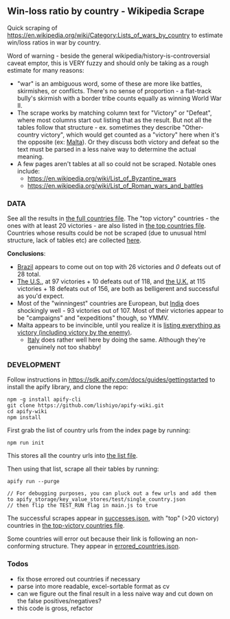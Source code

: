 Win-loss ratio by country - Wikipedia Scrape
-----

Quick scraping of https://en.wikipedia.org/wiki/Category:Lists_of_wars_by_country to estimate win/loss ratios in war by country. 

Word of warning - beside the general wikipedia/history-is-controversial caveat emptor, this is VERY fuzzy and should only be taking as a rough estimate for many reasons:
- "war" is an ambiguous word, some of these are more like battles, skirmishes, or conflicts. There's no sense of proportion - a flat-track bully's skirmish with a border tribe counts equally as winning World War II.
- The scrape works by matching column text for "Victory" or "Defeat", where most columns start out listing that as the result. But not all the tables follow that structure - ex. sometimes they describe "Other-country victory", which would get counted as a "victory" here when it's the opposite (ex: [Malta](https://en.wikipedia.org/wiki/List_of_wars_involving_Malta)). Or they discuss both victory and defeat so the text must be parsed in a less naive way to determine the actual meaning.
- A few pages aren't tables at all so could not be scraped. Notable ones include:
  - https://en.wikipedia.org/wiki/List_of_Byzantine_wars
  - https://en.wikipedia.org/wiki/List_of_Roman_wars_and_battles

### DATA

See all the results in [the full countries file](apify_storage/key_value_stores/countries/successes.json).
The "top victory" countries - the ones with at least 20 victories - are also listed in [the top countries file](apify_storage/key_value_stores/countries/successes_top.json).
Countries whose results could be not be scraped (due to unusual html structure, lack of tables etc) are collected [here](apify_storage/key_value_stores/errors/errored_countries.json).

**Conclusions**:
- [Brazil](https://en.wikipedia.org/wiki/List_of_wars_involving_Brazil) appears to come out on top with 26 victories and _0_ defeats out of 28 total.
- [The U.S.](https://en.wikipedia.org/wiki/List_of_wars_involving_the_United_States), at 97 victories + 10 defeats out of 118, and [the U.K.](https://en.wikipedia.org/wiki/List_of_wars_involving_the_United_Kingdom) at 115 victories + 18 defeats out of 156, are both as belligerent and successful as you'd expect.
- Most of the "winningest" countries are European, but [India](https://en.wikipedia.org/wiki/List_of_wars_involving_India) does shockingly well - 93 victories out of 107. Most of their victories appear to be "campaigns" and "expeditions" though, so YMMV.
- Malta appears to be invincible, until you realize it is [listing everything as victory (including victory by the enemy)](https://en.wikipedia.org/wiki/List_of_wars_involving_Malta).
  - [Italy](https://en.wikipedia.org/wiki/List_of_wars_involving_Italy) does rather well here by doing the same. Although they're genuinely not too shabby!

### DEVELOPMENT

Follow instructions in https://sdk.apify.com/docs/guides/gettingstarted to install the apify library, and clone the repo:
```
npm -g install apify-cli
git clone https://github.com/lishiyo/apify-wiki.git
cd apify-wiki
npm install
```

First grab the list of country urls from the index page by running:
```
npm run init
```
This stores all the country urls into [the list file](apify_storage/key_value_stores/countries/list.json).

Then using that list, scrape all their tables by running:
```
apify run --purge

// For debugging purposes, you can pluck out a few urls and add them to apify_storage/key_value_stores/test/single_country.json 
// then flip the TEST_RUN flag in main.js to true
```

The successful scrapes appear in [successes.json](apify_storage/key_value_stores/countries/successes.json), with "top" (>20 victory) countries in [the top-victory countries file](apify_storage/key_value_stores/countries/successes_top.json).

Some countries will error out because their link is following an non-conforming structure. They appear in [errored_countries.json](apify_storage/key_value_stores/errors/errored_countries.json).


### Todos

- fix those errored out countries if necessary
- parse into more readable, excel-sortable format as cv
- can we figure out the final result in a less naive way and cut down on the false positives/negatives?
- this code is gross, refactor
